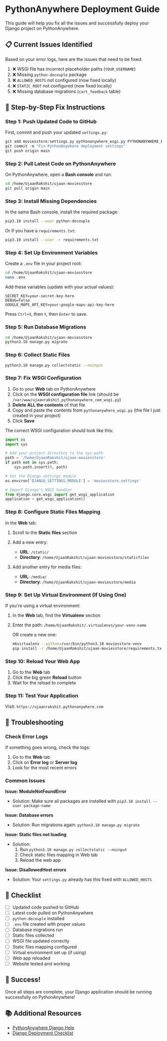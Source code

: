 # PythonAnywhere Deployment Guide

This guide will help you fix all the issues and successfully deploy your Django project on PythonAnywhere.

## 📋 Current Issues Identified

Based on your error logs, here are the issues that need to be fixed:

1. ❌ WSGI file has incorrect placeholder paths (`YOUR_USERNAME`)
2. ❌ Missing `python-decouple` package
3. ❌ `ALLOWED_HOSTS` not configured (now fixed locally)
4. ❌ `STATIC_ROOT` not configured (now fixed locally)
5. ❌ Missing database migrations (`cart_feedback` table)

## 🔧 Step-by-Step Fix Instructions

### Step 1: Push Updated Code to GitHub

First, commit and push your updated `settings.py`:

```powershell
git add moviesstore/settings.py pythonanywhere_wsgi.py PYTHONANYWHERE_DEPLOYMENT.md
git commit -m "Fix PythonAnywhere deployment settings"
git push origin main
```

### Step 2: Pull Latest Code on PythonAnywhere

On PythonAnywhere, open a **Bash console** and run:

```bash
cd /home/UjaanRakshit/ujaan-moviesstore
git pull origin main
```

### Step 3: Install Missing Dependencies

In the same Bash console, install the required package:

```bash
pip3.10 install --user python-decouple
```

Or if you have a `requirements.txt`:

```bash
pip3.10 install --user -r requirements.txt
```

### Step 4: Set Up Environment Variables

Create a `.env` file in your project root:

```bash
cd /home/UjaanRakshit/ujaan-moviesstore
nano .env
```

Add these variables (update with your actual values):

```env
SECRET_KEY=your-secret-key-here
DEBUG=False
GOOGLE_MAPS_API_KEY=your-google-maps-api-key-here
```

Press `Ctrl+X`, then `Y`, then `Enter` to save.

### Step 5: Run Database Migrations

```bash
cd /home/UjaanRakshit/ujaan-moviesstore
python3.10 manage.py migrate
```

### Step 6: Collect Static Files

```bash
python3.10 manage.py collectstatic --noinput
```

### Step 7: Fix WSGI Configuration

1. Go to your **Web** tab on PythonAnywhere
2. Click on the **WSGI configuration file** link (should be `/var/www/ujaanrakshit_pythonanywhere_com_wsgi.py`)
3. **Delete ALL the contents** of that file
4. Copy and paste the contents from `pythonanywhere_wsgi.py` (the file I just created in your project)
5. Click **Save**

The correct WSGI configuration should look like this:

```python
import os
import sys

# Add your project directory to the sys.path
path = '/home/UjaanRakshit/ujaan-moviesstore'
if path not in sys.path:
    sys.path.insert(0, path)

# Set the Django settings module
os.environ['DJANGO_SETTINGS_MODULE'] = 'moviesstore.settings'

# Import Django's WSGI handler
from django.core.wsgi import get_wsgi_application
application = get_wsgi_application()
```

### Step 8: Configure Static Files Mapping

In the **Web** tab:

1. Scroll to the **Static files** section
2. Add a new entry:
   - **URL**: `/static/`
   - **Directory**: `/home/UjaanRakshit/ujaan-moviesstore/staticfiles`

3. Add another entry for media files:
   - **URL**: `/media/`
   - **Directory**: `/home/UjaanRakshit/ujaan-moviesstore/media`

### Step 9: Set Up Virtual Environment (If Using One)

If you're using a virtual environment:

1. In the **Web** tab, find the **Virtualenv** section
2. Enter the path: `/home/UjaanRakshit/.virtualenvs/your-venv-name`
   
   OR create a new one:
   ```bash
   mkvirtualenv --python=/usr/bin/python3.10 moviesstore-venv
   pip install -r /home/UjaanRakshit/ujaan-moviesstore/requirements.txt
   ```

### Step 10: Reload Your Web App

1. Go to the **Web** tab
2. Click the big green **Reload** button
3. Wait for the reload to complete

### Step 11: Test Your Application

Visit: `https://ujaanrakshit.pythonanywhere.com`

## 🐛 Troubleshooting

### Check Error Logs

If something goes wrong, check the logs:

1. Go to the **Web** tab
2. Click on **Error log** or **Server log**
3. Look for the most recent errors

### Common Issues

**Issue: ModuleNotFoundError**
- Solution: Make sure all packages are installed with `pip3.10 install --user package-name`

**Issue: Database errors**
- Solution: Run migrations again: `python3.10 manage.py migrate`

**Issue: Static files not loading**
- Solution: 
  1. Run `python3.10 manage.py collectstatic --noinput`
  2. Check static files mapping in Web tab
  3. Reload the web app

**Issue: DisallowedHost errors**
- Solution: Your `settings.py` already has this fixed with `ALLOWED_HOSTS`

## 📝 Checklist

- [ ] Updated code pushed to GitHub
- [ ] Latest code pulled on PythonAnywhere
- [ ] `python-decouple` installed
- [ ] `.env` file created with proper values
- [ ] Database migrations run
- [ ] Static files collected
- [ ] WSGI file updated correctly
- [ ] Static files mapping configured
- [ ] Virtual environment set up (if using)
- [ ] Web app reloaded
- [ ] Website tested and working

## 🎉 Success!

Once all steps are complete, your Django application should be running successfully on PythonAnywhere!

## 📚 Additional Resources

- [PythonAnywhere Django Help](https://help.pythonanywhere.com/pages/DeployExistingDjangoProject/)
- [Django Deployment Checklist](https://docs.djangoproject.com/en/5.0/howto/deployment/checklist/)
